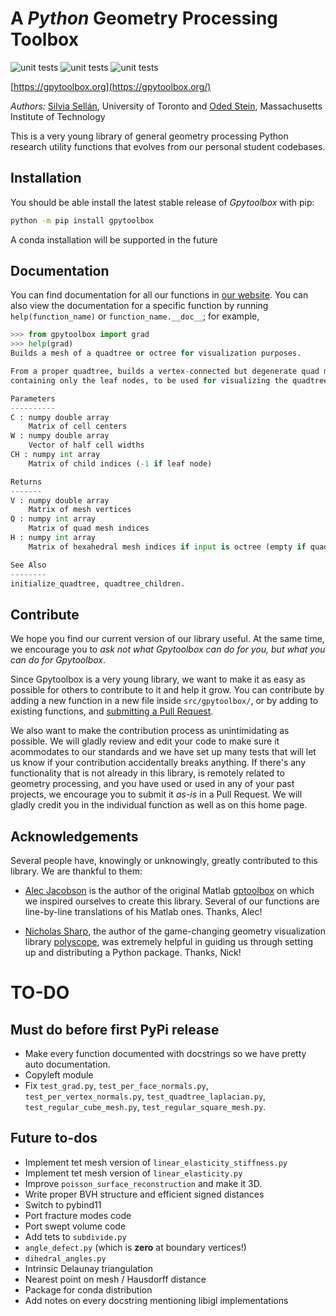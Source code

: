 # A *Python* Geometry Processing Toolbox

![unit
tests](https://github.com/sgsellan/gpytoolbox/actions/workflows/linux_build.yml/badge.svg)
![unit
tests](https://github.com/sgsellan/gpytoolbox/actions/workflows/macos_build.yml/badge.svg)
![unit
tests](https://github.com/sgsellan/gpytoolbox/actions/workflows/windows_build.yml/badge.svg)

[https://gpytoolbox.org](https://gpytoolbox.org/)

*Authors:* [Silvia Sellán](https://www.silviasellan.com), University of Toronto
and [Oded Stein](https://odedstein.com), Massachusetts Institute of Technology

This is a very young library of general geometry processing Python research
utility functions that evolves from our personal student codebases. 

## Installation

You should be able install the latest stable release of *Gpytoolbox* with pip:
```bash
python -m pip install gpytoolbox
```
A conda installation will be supported in the future

## Documentation

You can find documentation for all our functions in [our website](https://gpytoolbox.org/). You can also view the documentation for a specific function by running `help(function_name)` or `function_name.__doc__`; for example,
```python
>>> from gpytoolbox import grad
>>> help(grad)
Builds a mesh of a quadtree or octree for visualization purposes.

From a proper quadtree, builds a vertex-connected but degenerate quad mesh
containing only the leaf nodes, to be used for visualizing the quadtree and quantities defined on its leaf nodes.

Parameters
----------
C : numpy double array
    Matrix of cell centers
W : numpy double array
    Vector of half cell widths
CH : numpy int array
    Matrix of child indices (-1 if leaf node)

Returns
-------
V : numpy double array
    Matrix of mesh vertices
Q : numpy int array
    Matrix of quad mesh indices
H : numpy int array
    Matrix of hexahedral mesh indices if input is octree (empty if quadtree)

See Also
--------
initialize_quadtree, quadtree_children.
```

## Contribute

We hope you find our current version of our library useful. At the same time, we
encourage you to *ask not what Gpytoolbox can do for you, but what you can do for
Gpytoolbox*. 

Since Gpytoolbox is a very young library, we want to make it as easy as possible
for others to contribute to it and help it grow. You can contribute by adding a
new function in a new file inside `src/gpytoolbox/`, or by adding to existing
functions, and [submitting a Pull
Request](https://docs.github.com/en/pull-requests/collaborating-with-pull-requests/proposing-changes-to-your-work-with-pull-requests/creating-a-pull-request).

We also want to make the contribution process as unintimidating as possible.
We will gladly review and edit your code to make sure it acommodates to our
standards and we have set up many tests that will let us know if your
contribution accidentally breaks anything. If there's any functionality that is
not already in this library, is remotely related to geometry processing, and you
have used or used in any of your past projects, we encourage you to submit it
*as-is* in a Pull Request. We will gladly credit you in the individual function
as well as on this home page.



## Acknowledgements

Several people have, knowingly or unknowingly, greatly contributed to this
library. We are thankful to them:

- [Alec Jacobson](https://www.cs.toronto.edu/~jacobson/) is the author of the
  original Matlab [gptoolbox](https://github.com/alecjacobson/gptoolbox) on
  which we inspired ourselves to create this library. Several of our functions
  are line-by-line translations of his Matlab ones. Thanks, Alec!

- [Nicholas Sharp](https://nmwsharp.com), the author of the game-changing
  geometry visualization library [polyscope](https://polyscope.run/py/), was
  extremely helpful in guiding us through setting up and distributing a Python
  package. Thanks, Nick!

<!-- Most of the functionality in this library is python-only, and it requires no
installation. To use it, simply clone this repository
```bash
git clone --recursive https://github.com/sgsellan/gpytoolbox.git
```
and install all dependencies
```bash
conda install numpy
conda install -c conda-forge igl
conda install -c conda-forge matplotlib 
conda install -c conda-forge scipy
conda install -c conda-forge scikit-sparse
python -m pip install --upgrade pip
python -m pip install polyscope
python -m pip install tetgen
python -m pip install scikit-image
```
Then, use the functions in this library by adding `gpytoolbox` to the python
path and importing; for example,
```python
sys.path.insert(0, os.path.abspath(os.path.join(os.path.dirname(__file__), 'path/to/gpytoolbox')))
from gpytoolbox import regular_square_mesh
v, f = regular_square_mesh(10)
```

Only for certain functionality, `gpyoolbox` uses C++ bindings. These must be
installed only if you wish to use this functionality, and how to do this is
platform-dependent.

### MacOS
Navigate to the cloned repository and run
```bash
mkdir build
cd build
cmake ..
make -j2
```

### Ubuntu
Navigate to the cloned repository and run
```bash
sudo apt-get update
sudo apt-get upgrade
sudo apt-get install libmpfr-dev libgmp-dev
mkdir build
cd build
cmake ..
make -j2
```

### Windows
Navigate to the cloned repository and run
```bash
mkdir build
cd build
cmake -DCMAKE_BUILD_TYPE=Release ..
cmake --build "." --config Release
```

This step may take a few minutes. Once it has completed successfully, you are
free to use the c++ `gpytoolbox` functionality like you would use the pure
Python one; e.g.,
```python
sys.path.insert(0, os.path.abspath(os.path.join(os.path.dirname(__file__), '../ext/gpytoolbox')))
from gpytoolbox import regular_square_mesh, in_element_aabb
v, f = regular_square_mesh(10) # This is a pure python function
query = np.array([[0.1,0.1]])
I = in_element_aabb(queries,V,F) # This is a C++ binding
``` -->

# TO-DO
## Must do before first PyPi release
- Make every function documented with docstrings so we have pretty auto
  documentation.
- Copyleft module
- Fix `test_grad.py`, `test_per_face_normals.py`, `test_per_vertex_normals.py`,
  `test_quadtree_laplacian.py`, `test_regular_cube_mesh.py`,
  `test_regular_square_mesh.py`.


## Future to-dos
- Implement tet mesh version of `linear_elasticity_stiffness.py`
- Implement tet mesh version of `linear_elasticity.py`
- Improve `poisson_surface_reconstruction` and make it 3D.
- Write proper BVH structure and efficient signed distances
- Switch to pybind11
- Port fracture modes code
- Port swept volume code
- Add tets to `subdivide.py`
- `angle_defect.py` (which is **zero** at boundary vertices!)
- `dihedral_angles.py`
- Intrinsic Delaunay triangulation
- Nearest point on mesh / Hausdorff distance
- Package for conda distribution
- Add notes on every docstring mentioning libigl implementations
